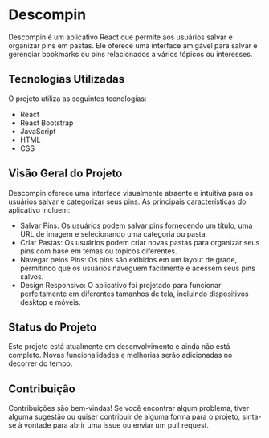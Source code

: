 # Descompin

Descompin é um aplicativo React que permite aos usuários salvar e organizar pins em pastas. Ele oferece uma interface amigável para salvar e gerenciar bookmarks ou pins relacionados a vários tópicos ou interesses.

## Tecnologias Utilizadas

O projeto utiliza as seguintes tecnologias:

- React
- React Bootstrap
- JavaScript
- HTML
- CSS

## Visão Geral do Projeto

Descompin oferece uma interface visualmente atraente e intuitiva para os usuários salvar e categorizar seus pins. As principais características do aplicativo incluem:

- Salvar Pins: Os usuários podem salvar pins fornecendo um título, uma URL de imagem e selecionando uma categoria ou pasta.
- Criar Pastas: Os usuários podem criar novas pastas para organizar seus pins com base em temas ou tópicos diferentes.
- Navegar pelos Pins: Os pins são exibidos em um layout de grade, permitindo que os usuários naveguem facilmente e acessem seus pins salvos.
- Design Responsivo: O aplicativo foi projetado para funcionar perfeitamente em diferentes tamanhos de tela, incluindo dispositivos desktop e móveis.

## Status do Projeto

Este projeto está atualmente em desenvolvimento e ainda não está completo. Novas funcionalidades e melhorias serão adicionadas no decorrer do tempo.

## Contribuição

Contribuições são bem-vindas! Se você encontrar algum problema, tiver alguma sugestão ou quiser contribuir de alguma forma para o projeto, sinta-se à vontade para abrir uma issue ou enviar um pull request.

